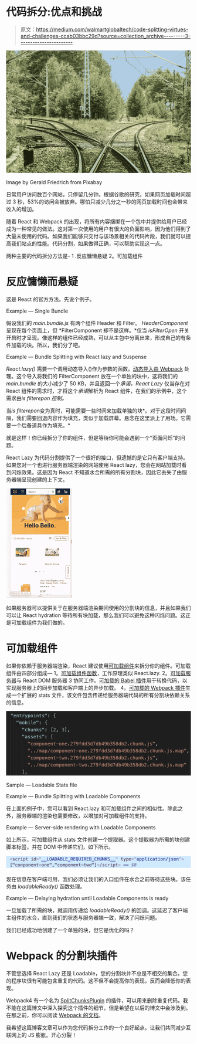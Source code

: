 # 代码拆分:优点和挑战

> 原文：<https://medium.com/walmartglobaltech/code-splitting-virtues-and-challenges-ccab03bbc29d?source=collection_archive---------3----------------------->

![](img/d5998ba1e898574cd587aef8f0c13981.png)

Image by Gerald Friedrich from Pixabay

日常用户访问数百个网站，只停留几分钟。根据谷歌的研究，如果网页加载时间超过 3 秒，53%的访问会被放弃。哪怕只减少几分之一秒的网页加载时间也会带来收入的增加。

随着 React 和 Webpack 的出现，将所有内容捆绑在一个包中并提供给用户已经成为一种常见的做法。这对第一次使用的用户有很大的负面影响，因为他们得到了大量未使用的代码。如果我们能够只交付与该场景相关的代码片段，我们就可以提高我们站点的性能。代码分割，如果做得正确，可以帮助实现这一点。

两种主要的代码拆分方法是-
1 .反应慵懒悬疑
2。可加载组件

# 反应慵懒而悬疑

这是 React 的官方方法。先说个例子。

Example — Single Bundle

假设我们的 *main.bundle.js* 有两个组件 Header 和 Filter。 *HeaderComponent* 呈现在每个页面上，但 *FilterComponent 却不是这样。*仅当 *isFilterOpen* 开关开启时才呈现。像这样的组件已经成熟，可以从主包中分离出来，形成自己的有条件加载的块。所以，我们分了吧。

Example — Bundle Splitting with React lazy and Suspense

*React.lazy()* 需要一个调用动态导入()作为参数的函数。[动态导入由 Webpack](https://webpack.js.org/guides/code-splitting/#dynamic-imports) 处理。这个导入将我们的 FilterComponent 放在一个单独的块中，这将我们的 *main.bundle* 的大小减少了 50 KB，并且返回一个*承诺。React Lazy* 仅当存在对 React 组件的需求时，才将这个*承诺*解析为 React 组件，在我们的示例中，这个需求由*is filterepon 控制。*

当*is filterepon*变为真时，可能需要一些时间来加载单独的块*。对于这段时间间隔，我们需要回退内容作为填充，类似于加载屏幕。悬念在这里派上了用场。它需要一个后备道具作为填充。*

就是这样！你已经拆分了你的组件，但是等待你可能会遇到一个“页面闪烁”的问题。

React Lazy 为代码分割提供了一个很好的接口，但遗憾的是它只有客户端支持。如果您对一个也进行服务器端渲染的网站使用 React lazy，您会在网站加载时看到闪烁效果。这是因为 React 不知道水合所需的所有分割块，因此它丢失了由服务器端呈现创建的上下文。

![](img/663dc292cf65c799c3b091ffbb76bd7a.png)

如果服务器可以提供关于在服务器端渲染期间使用的分割块的信息，并且如果我们可以让 React hydration 等待所有块加载，那么我们可以避免这种闪烁问题。这正是可加载组件为我们做的。

# 可加载组件

如果你依赖于服务器端渲染，React 建议使用[可加载组件](https://www.smooth-code.com/open-source/loadable-components/docs/server-side-rendering/)来拆分你的组件。可加载组件由四部分组成—
1。[可加载组件函数](https://www.npmjs.com/package/@loadable/component)，工作原理类似 React.lazy.
2。[可加载服务器](https://www.npmjs.com/package/@loadable/server)与 React DOM 服务器
3 协同工作。[可加载的 Babel 插件](https://www.npmjs.com/package/@loadable/babel-plugin)用于转换代码，以实现服务器上的同步加载和客户端上的异步加载。
4。[可加载的 Webpack 插件](https://www.npmjs.com/package/@loadable/webpack-plugin)生成一个扩展的 stats 文件，该文件包含传递给服务器端代码的所有分割块依赖关系的信息。

![](img/db92a12bc23e7fc5bccaadc22bb7593d.png)

Sample — Loadable Stats file

Example — Bundle Splitting with Loadable Components

在上面的例子中，您可以看到 React.lazy 和可加载组件之间的相似性。除此之外，服务器端的渲染也需要修改，以增加对可加载组件的支持。

Example — Server-side rendering with Loadable Components

如上所示，可加载组件从 stats 文件创建一个提取器。这个提取器为所需的块创建脚本标签，并在 DOM 中传递它们，如下所示。

![](img/2e1ea1754f2c39d1d5c500a693cf9db9.png)

现在信息在客户端可用，我们必须让我们的入口组件在水合之前等待这些块。该任务由 *loadableReady()* 函数处理。

Example — Delaying hydration until Loadable Components is ready

一旦加载了所需的块，就调用传递给 *loadableReady()* 的回调。这延迟了客户端主组件的水合，直到我们的状态与服务器端一致，解决了闪烁问题。

我们已经成功地创建了一个单独的块，但它是优化的吗？

# Webpack 的分割块插件

不管您选择 React Lazy 还是 Loadable，您的分割块并不总是不相交的集合。您的程序块很有可能包含重复的代码。这不但不会提高你的表现，反而会降低你的表现。

Webpack4 有一个名为 [SplitChunksPlugin](https://webpack.js.org/plugins/split-chunks-plugin/) 的插件，可以用来删除重复代码。我不能在这篇博文中深入探究这个插件的细节，但是希望在以后的博文中会涉及到。在那之前，你可以阅读 [Webpack 的文档](https://webpack.js.org/plugins/split-chunks-plugin/)。

我希望这篇博客文章可以作为您代码拆分工作的一个良好起点。让我们共同减少互联网上的 JS 膨胀。开心分裂！